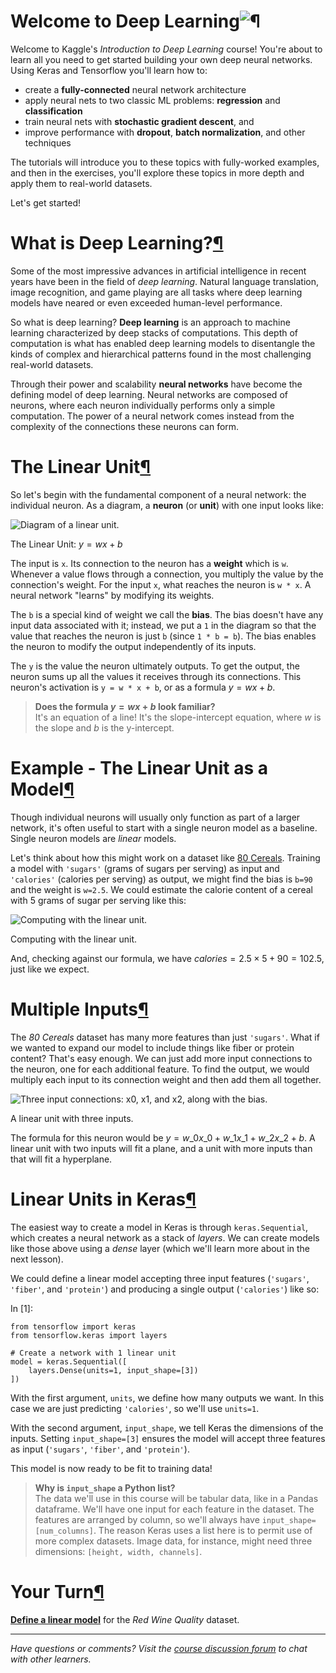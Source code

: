 # Welcome to Deep Learning![¶](#Welcome-to-Deep-Learning!)

Welcome to Kaggle's *Introduction to Deep Learning* course! You're about to learn all you need to get started building your own deep neural networks. Using Keras and Tensorflow you'll learn how to:

* create a **fully-connected** neural network architecture
* apply neural nets to two classic ML problems: **regression** and **classification**
* train neural nets with **stochastic gradient descent**, and
* improve performance with **dropout**, **batch normalization**, and other techniques

The tutorials will introduce you to these topics with fully-worked examples, and then in the exercises, you'll explore these topics in more depth and apply them to real-world datasets.

Let's get started!

# What is Deep Learning?[¶](#What-is-Deep-Learning?)

Some of the most impressive advances in artificial intelligence in recent years have been in the field of *deep learning*. Natural language translation, image recognition, and game playing are all tasks where deep learning models have neared or even exceeded human-level performance.

So what is deep learning? **Deep learning** is an approach to machine learning characterized by deep stacks of computations. This depth of computation is what has enabled deep learning models to disentangle the kinds of complex and hierarchical patterns found in the most challenging real-world datasets.

Through their power and scalability **neural networks** have become the defining model of deep learning. Neural networks are composed of neurons, where each neuron individually performs only a simple computation. The power of a neural network comes instead from the complexity of the connections these neurons can form.

# The Linear Unit[¶](#The-Linear-Unit)

So let's begin with the fundamental component of a neural network: the individual neuron. As a diagram, a **neuron** (or **unit**) with one input looks like:

![Diagram of a linear unit.](https://storage.googleapis.com/kaggle-media/learn/images/mfOlDR6.png)

The Linear Unit: $y = w x + b$

The input is `x`. Its connection to the neuron has a **weight** which is `w`. Whenever a value flows through a connection, you multiply the value by the connection's weight. For the input `x`, what reaches the neuron is `w * x`. A neural network "learns" by modifying its weights.

The `b` is a special kind of weight we call the **bias**. The bias doesn't have any input data associated with it; instead, we put a `1` in the diagram so that the value that reaches the neuron is just `b` (since `1 * b = b`). The bias enables the neuron to modify the output independently of its inputs.

The `y` is the value the neuron ultimately outputs. To get the output, the neuron sums up all the values it receives through its connections. This neuron's activation is `y = w * x + b`, or as a formula $y = w x + b$.

> **Does the formula $y=w x + b$ look familiar?**  
> It's an equation of a line! It's the slope-intercept equation, where $w$ is the slope and $b$ is the y-intercept.

# Example - The Linear Unit as a Model[¶](#Example---The-Linear-Unit-as-a-Model)

Though individual neurons will usually only function as part of a larger network, it's often useful to start with a single neuron model as a baseline. Single neuron models are *linear* models.

Let's think about how this might work on a dataset like [80 Cereals](https://www.kaggle.com/crawford/80-cereals). Training a model with `'sugars'` (grams of sugars per serving) as input and `'calories'` (calories per serving) as output, we might find the bias is `b=90` and the weight is `w=2.5`. We could estimate the calorie content of a cereal with 5 grams of sugar per serving like this:

![Computing with the linear unit.](https://storage.googleapis.com/kaggle-media/learn/images/yjsfFvY.png)

Computing with the linear unit.

And, checking against our formula, we have $calories = 2.5 \times 5 + 90 = 102.5$, just like we expect.

# Multiple Inputs[¶](#Multiple-Inputs)

The *80 Cereals* dataset has many more features than just `'sugars'`. What if we wanted to expand our model to include things like fiber or protein content? That's easy enough. We can just add more input connections to the neuron, one for each additional feature. To find the output, we would multiply each input to its connection weight and then add them all together.

![Three input connections: x0, x1, and x2, along with the bias.](https://storage.googleapis.com/kaggle-media/learn/images/vyXSnlZ.png)

A linear unit with three inputs.

The formula for this neuron would be $y = w\_0 x\_0 + w\_1 x\_1 + w\_2 x\_2 + b$. A linear unit with two inputs will fit a plane, and a unit with more inputs than that will fit a hyperplane.

# Linear Units in Keras[¶](#Linear-Units-in-Keras)

The easiest way to create a model in Keras is through `keras.Sequential`, which creates a neural network as a stack of *layers*. We can create models like those above using a *dense* layer (which we'll learn more about in the next lesson).

We could define a linear model accepting three input features (`'sugars'`, `'fiber'`, and `'protein'`) and producing a single output (`'calories'`) like so:

In [1]:

```
from tensorflow import keras
from tensorflow.keras import layers

# Create a network with 1 linear unit
model = keras.Sequential([
    layers.Dense(units=1, input_shape=[3])
])
```

With the first argument, `units`, we define how many outputs we want. In this case we are just predicting `'calories'`, so we'll use `units=1`.

With the second argument, `input_shape`, we tell Keras the dimensions of the inputs. Setting `input_shape=[3]` ensures the model will accept three features as input (`'sugars'`, `'fiber'`, and `'protein'`).

This model is now ready to be fit to training data!

> **Why is `input_shape` a Python list?**  
> The data we'll use in this course will be tabular data, like in a Pandas dataframe. We'll have one input for each feature in the dataset. The features are arranged by column, so we'll always have `input_shape=[num_columns]`.
> The reason Keras uses a list here is to permit use of more complex datasets. Image data, for instance, might need three dimensions: `[height, width, channels]`.

# Your Turn[¶](#Your-Turn)

[**Define a linear model**](https://www.kaggle.com/kernels/fork/11887334) for the *Red Wine Quality* dataset.

---

*Have questions or comments? Visit the [course discussion forum](https://www.kaggle.com/learn/intro-to-deep-learning/discussion) to chat with other learners.*